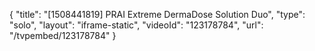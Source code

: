 {
    "title": "[1508441819] PRAI Extreme DermaDose Solution Duo",
    "type": "solo",
    "layout": "iframe-static",
    "videoId": "123178784",
    "url": "\/tvpembed\/123178784"
}